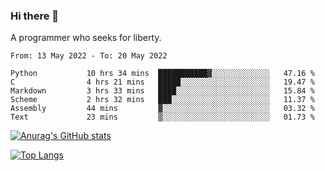 ### Hi there 👋

<!--
**shejialuo/shejialuo** is a ✨ _special_ ✨ repository because its `README.md` (this file) appears on your GitHub profile.

Here are some ideas to get you started:

- 🔭 I’m currently working on ...
- 🌱 I’m currently learning ...
- 👯 I’m looking to collaborate on ...
- 🤔 I’m looking for help with ...
- 💬 Ask me about ...
- 📫 How to reach me: ...
- 😄 Pronouns: ...
- ⚡ Fun fact: ...
-->

A programmer who seeks for liberty.

<!--START_SECTION:waka-->

```text
From: 13 May 2022 - To: 20 May 2022

Python           10 hrs 34 mins  ███████████▓░░░░░░░░░░░░░   47.16 %
C                4 hrs 21 mins   █████░░░░░░░░░░░░░░░░░░░░   19.47 %
Markdown         3 hrs 33 mins   ████░░░░░░░░░░░░░░░░░░░░░   15.84 %
Scheme           2 hrs 32 mins   ███░░░░░░░░░░░░░░░░░░░░░░   11.37 %
Assembly         44 mins         ▓░░░░░░░░░░░░░░░░░░░░░░░░   03.32 %
Text             23 mins         ▒░░░░░░░░░░░░░░░░░░░░░░░░   01.73 %
```

<!--END_SECTION:waka-->

[![Anurag's GitHub stats](https://github-readme-stats.vercel.app/api?username=shejialuo&show_icons=true&theme=dracula)](https://github.com/anuraghazra/github-readme-stats)

[![Top Langs](https://github-readme-stats.vercel.app/api/top-langs/?username=shejialuo&layout=compact&hide=javascript,html,css,typescript,tex,python,shell,assembly,java)](https://github.com/anuraghazra/github-readme-stats)
